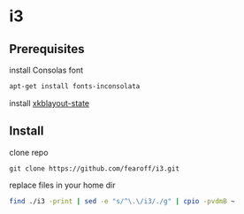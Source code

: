 # i3

## Prerequisites

install Consolas font
```bash
apt-get install fonts-inconsolata
```

install
[xkblayout-state](https://github.com/nonpop/xkblayout-state)

## Install

clone repo

```git
git clone https://github.com/fearoff/i3.git
```

replace files in your home dir

```bash
find ./i3 -print | sed -e "s/^\.\/i3/./g" | cpio -pvdmB ~
```
